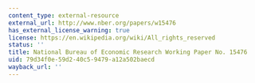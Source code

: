 ```yaml
---
content_type: external-resource
external_url: http://www.nber.org/papers/w15476
has_external_license_warning: true
license: https://en.wikipedia.org/wiki/All_rights_reserved
status: ''
title: National Bureau of Economic Research Working Paper No. 15476
uid: 79d34f0e-59d2-40c5-9479-a12a502baecd
wayback_url: ''
---
```

